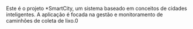 Este é o projeto *SmartCity, um sistema baseado em conceitos de cidades inteligentes. A aplicação é focada na gestão e monitoramento de caminhões de coleta de lixo.0
